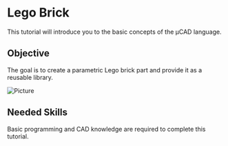 # Lego Brick

This tutorial will introduce you to the basic concepts of the µCAD language.

## Objective

The goal is to create a parametric Lego brick part and provide it as a reusable library.

![Picture]()

## Needed Skills

Basic programming and CAD knowledge are required to complete this tutorial.
